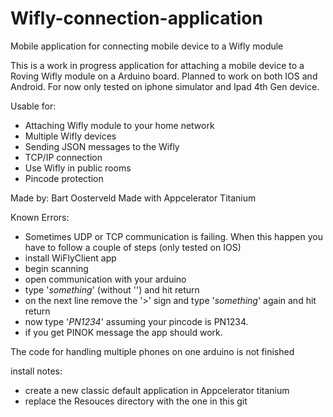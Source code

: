 Wifly-connection-application
============================

Mobile application for connecting mobile device to a Wifly module

This is a work in progress application for attaching a mobile device to a Roving Wifly module on a Arduino board.
Planned to work on both IOS and Android. For now only tested on iphone simulator and Ipad 4th Gen device.

Usable for:
- Attaching Wifly module to your home network
- Multiple Wifly devices
- Sending JSON messages to the Wifly
- TCP/IP connection
- Use Wifly in public rooms
- Pincode protection

Made by: Bart Oosterveld
Made with Appcelerator Titanium

Known Errors:
- Sometimes UDP or TCP communication is failing. When this happen you have to follow a couple of steps (only tested on IOS)
- install WiFlyClient app
- begin scanning
- open communication with your arduino
- type '*something*' (without '') and hit return
- on the next line remove the '>' sign and type '*something*' again and hit return
- now type '*PN1234*' assuming your pincode is PN1234.
- if you get PINOK message the app should work.

The code for handling multiple phones on one arduino is not finished

install notes:
- create a new classic default application in Appcelerator titanium
- replace the Resouces directory with the one in this git

